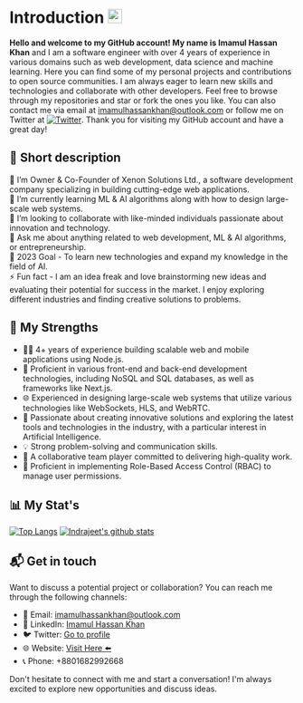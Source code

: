 # Introduction <img src="https://media.giphy.com/media/hvRJCLFzcasrR4ia7z/giphy.gif" width="25px">
<strong>Hello and welcome to my GitHub account! My name is Imamul Hassan Khan</strong> and I am a software engineer with over 4 years of experience in various domains such as web development, data science and machine learning. Here you can find some of my personal projects and contributions to open source communities. I am always eager to learn new skills and technologies and collaborate with other developers. Feel free to browse through my repositories and star or fork the ones you like. You can also contact me via email at imamulhassankhan@outlook.com or follow me on Twitter at [![Twitter](https://img.shields.io/twitter/url?label=Twitter&style=social&url=https%3A%2F%2Ftwitter.com%2FImamul_hk)](https://twitter.com/intent/tweet?text=Wow:&url=https%3A%2F%2Fimamul-hassan-portfolio.web.app%2F). Thank you for visiting my GitHub account and have a great day!

## 🧑 Short description
💼 I’m Owner & Co-Founder of Xenon Solutions Ltd., a software development company specializing in building cutting-edge web applications.<br>
🌱 I’m currently learning ML & AI algorithms along with how to design large-scale web systems.<br>
👯 I’m looking to collaborate with like-minded individuals passionate about innovation and technology.<br>
💬 Ask me about anything related to web development, ML & AI algorithms, or entrepreneurship.<br>
🥅 2023 Goal - To learn new technologies and expand my knowledge in the field of AI.<br>
⚡ Fun fact - I am an idea freak and love brainstorming new ideas and evaluating their potential for success in the market. I enjoy exploring different industries and finding creative solutions to problems.<br>

## 🚀 My Strengths
- 👨‍💻 4+ years of experience building scalable web and mobile applications using Node.js.
- 🔧 Proficient in various front-end and back-end development technologies, including NoSQL and SQL databases, as well as frameworks like Next.js.
- 🌐 Experienced in designing large-scale web systems that utilize various technologies like WebSockets, HLS, and WebRTC.
- 🤖 Passionate about creating innovative solutions and exploring the latest tools and technologies in the industry, with a particular interest in Artificial Intelligence.
- 💡 Strong problem-solving and communication skills.
- 🤝 A collaborative team player committed to delivering high-quality work.
- 🔐 Proficient in implementing Role-Based Access Control (RBAC) to manage user permissions.

## 📊 My Stat's
[comment]: <[![willianrod's wakatime stats](https://github-readme-stats.vercel.app/api/wakatime?username=imamulhassankhan)](https://github.com/anuraghazra/github-readme-stats)>
[![Top Langs](https://github-readme-stats.vercel.app/api/top-langs/?username=mimamulhassankhan&hide=css,html)](https://github.com/anuraghazra/github-readme-stats)
[![Indrajeet's github stats](https://github-readme-stats.vercel.app/api?username=mimamulhassankhan&count_private=true&include_all_commits=true&theme=onedark)](https://google.com)

## 📬 Get in touch
Want to discuss a potential project or collaboration? You can reach me through the following channels:
- 📧 Email: imamulhassankhan@outlook.com
- 💬 LinkedIn: [Imamul Hassan Khan](https://www.linkedin.com/in/imamul-hassan-khan/)
- 🐦 Twitter: [Go to profile](https://twitter.com/imamul_hk)
- 🌐 Website: [Visit Here ⬅️](https://imamul-hassan-portfolio.web.app/ )
- 📞 Phone: +8801682992668

Don't hesitate to connect with me and start a conversation! I'm always excited to explore new opportunities and discuss ideas.

